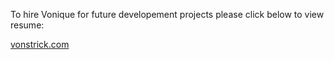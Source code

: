 To hire Vonique for future developement projects please click below to view resume:

[vonstrick.com](http://www.vonstrick.com/) 
